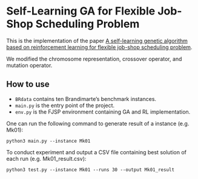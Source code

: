 # Self-Learning GA for Flexible Job-Shop Scheduling Problem 
This is the implementation of the paper [A self-learning genetic algorithm based on reinforcement learning for flexible job-shop scheduling problem](https://www.sciencedirect.com/science/article/abs/pii/S0360835220304885).

We modified the chromosome representation, crossover operator, and mutation operator.

## How to use
- `BRdata` contains ten Brandimarte’s benchmark instances.
- `main.py` is the entry point of the project.
- `env.py` is the FJSP environment containing GA and RL implementation.

One can run the following command to generate result of a instance (e.g. Mk01):
```console
python3 main.py --instance Mk01
```

To conduct experiment and output a CSV file containing best solution of each run (e.g. Mk01_result.csv):
```console
python3 test.py --instance Mk01 --runs 30 --output Mk01_result
```